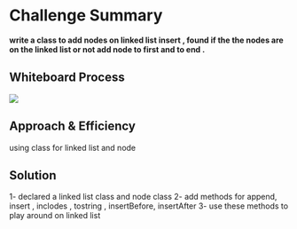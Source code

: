 # Challenge Summary
<!-- Description of the challenge -->
**write a class to add nodes on linked list insert , found if the the nodes are on the linked list or not add node to first and to end .**
## Whiteboard Process
<!-- Embedded whiteboard image -->
![](https://i.ibb.co/phf5nCY/code7.png)


## Approach & Efficiency
<!-- What approach did you take? Why? What is the Big O space/time for this approach? -->
using class for linked list and node
## Solution
<!-- Show how to run your code, and examples of it in action -->
1- declared a linked list class and node class
2-  add methods for append, insert , inclodes , tostring  , insertBefore, insertAfter
3- use these methods to play around on linked list
